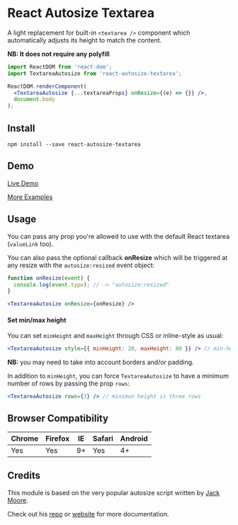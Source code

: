 # React Autosize Textarea
A light replacement for built-in `<textarea />` component which automatically adjusts its height to match the content.

**NB: It does not require any polyfill**

```jsx
import ReactDOM from 'react-dom';
import TextareaAutosize from 'react-autosize-textarea';

ReactDOM.renderComponent(
  <TextareaAutosize {...textareaProps} onResize={(e) => {}} />,
  document.body
);
```

## Install
```
npm install --save react-autosize-textarea
```

## Demo
[Live Demo](https://rawgit.com/buildo/react-autosize-textarea/master/examples/index.html)

[More Examples](https://github.com/buildo/react-autosize-textarea/tree/master/examples)


## Usage
You can pass any prop you're allowed to use with the default React textarea (`valueLink` too).

You can also pass the optional callback **onResize** which will be triggered at any resize with the `autosize:resized` event object:

```jsx
function onResize(event) {
  console.log(event.type); // -> "autosize:resized"
}

<TextareaAutosize onResize={onResize} />
```

#### Set min/max height
You can set `minHeight` and `maxHeight` through CSS or inline-style as usual:

```jsx
<TextareaAutosize style={{ minHeight: 20, maxHeight: 80 }} /> // min-height: 20px; max-height: 80px;
```

**NB:** you may need to take into account borders and/or padding.


In addition to `minHeight`, you can force `TextareaAutosize` to have a minimum number of rows by passing the prop `rows`:

```jsx
<TextareaAutosize rows={3} /> // minimun height is three rows
```

## Browser Compatibility
| Chrome        | Firefox       | IE    | Safari | Android |
| ------------- | ------------- | ----- | ------ | ------- |
| Yes           | Yes           | 9+    | Yes    | 4+      |


## Credits
This module is based on the very popular autosize script written by [Jack Moore](https://github.com/jackmoore).

Check out his [repo](https://github.com/jackmoore/autosize) or [website](http://www.jacklmoore.com/autosize/) for more documentation.
